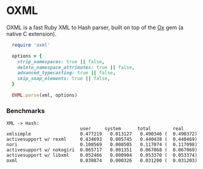 # OXML

OXML is a fast Ruby XML to Hash parser, built on top of the [Ox](https://github.com/ohler55/ox) gem (a native C extension).

```ruby
  require 'oxml'

  options = {
    strip_namespaces: true || false,
    delete_namespace_attributes: true || false,
    advanced_typecasting: true || false,
    skip_soap_elements: true || false,
  }

  OXML.parse(xml, options)
```

### Benchmarks

```
XML -> Hash:
                           user     system      total        real
xmlsimple                  0.477219   0.013127   0.490346 (  0.490372)
activesupport w/ rexml     0.434693   0.005745   0.440438 (  0.440469)
nori                       0.108569   0.008505   0.117074 (  0.117098)
activesupport w/ nokogiri  0.065717   0.001351   0.067068 (  0.067069)
activesupport w/ libxml    0.052466   0.000904   0.053370 (  0.053374)
oxml                       0.030874   0.000326   0.031200 (  0.031203)
```
